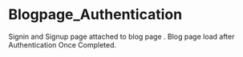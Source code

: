 # Blogpage_Authentication

Signin and Signup page attached to blog page . Blog page load after Authentication Once Completed. 
